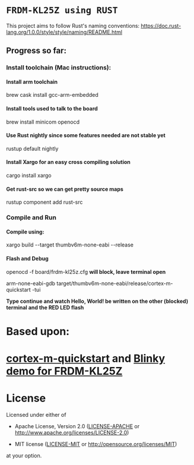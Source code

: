 # `FRDM-KL25Z using RUST`

This project aims to follow Rust's naming conventions: https://doc.rust-lang.org/1.0.0/style/style/naming/README.html

## Progress so far:

### Install toolchain (Mac instructions):

#### Install arm toolchain
brew cask install gcc-arm-embedded

#### Install tools used to talk to the board
brew install minicom openocd

#### Use Rust nightly since some features needed are not stable yet
rustup default nightly

#### Install Xargo for an easy cross compiling solution
cargo install xargo

#### Get rust-src so we can get pretty source maps
rustup component add rust-src

### Compile and Run

#### Compile using:

xargo build --target thumbv6m-none-eabi --release

#### Flash and Debug

openocd -f board/frdm-kl25z.cfg **will block, leave terminal open**

arm-none-eabi-gdb target/thumbv6m-none-eabi/release/cortex-m-quickstart -tui 

**Type continue and watch Hello, World! be written on the other (blocked) terminal and the RED LED flash**


# Based upon:

# [cortex-m-quickstart](https://docs.rs/cortex-m-quickstart) and [Blinky demo for FRDM-KL25Z](https://github.com/0xc0170/frdm-kl25z-rust)

# License

Licensed under either of

- Apache License, Version 2.0 ([LICENSE-APACHE](LICENSE-APACHE) or
  http://www.apache.org/licenses/LICENSE-2.0)

- MIT license ([LICENSE-MIT](LICENSE-MIT) or http://opensource.org/licenses/MIT)

at your option.
